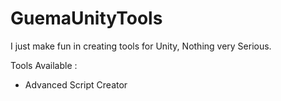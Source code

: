 # GuemaUnityTools

I just make fun in creating tools for Unity,
Nothing very Serious.

Tools Available :

- Advanced Script Creator
